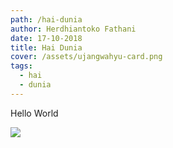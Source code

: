 ```yaml
---
path: /hai-dunia
author: Herdhiantoko Fathani
date: 17-10-2018
title: Hai Dunia
cover: /assets/ujangwahyu-card.png
tags:
  - hai
  - dunia
---
```

Hello World

![](/assets/ujangwahyu-layout1.png)
